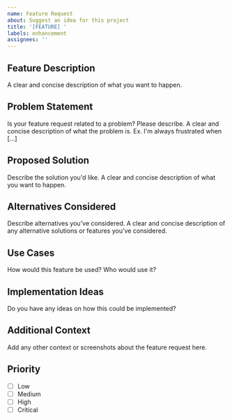 ```yaml
---
name: Feature Request
about: Suggest an idea for this project
title: '[FEATURE] '
labels: enhancement
assignees: ''
---
```


## Feature Description

A clear and concise description of what you want to happen.

## Problem Statement

Is your feature request related to a problem? Please describe.
A clear and concise description of what the problem is. Ex. I'm always frustrated when [...]

## Proposed Solution

Describe the solution you'd like.
A clear and concise description of what you want to happen.

## Alternatives Considered

Describe alternatives you've considered.
A clear and concise description of any alternative solutions or features you've considered.

## Use Cases

How would this feature be used? Who would use it?

## Implementation Ideas

Do you have any ideas on how this could be implemented?

## Additional Context

Add any other context or screenshots about the feature request here.

## Priority

- [ ] Low
- [ ] Medium
- [ ] High
- [ ] Critical
